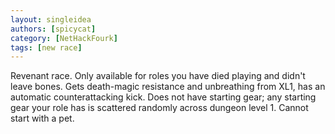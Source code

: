 ```yaml
---
layout: singleidea
authors: [spicycat]
category: [NetHackFourk]
tags: [new race]
---
```

Revenant race. Only available for roles you have died playing and didn't leave bones. Gets death-magic resistance and unbreathing from XL1, has an automatic counterattacking kick. Does not have starting gear; any starting gear your role has is scattered randomly across dungeon level 1. Cannot start with a pet.
